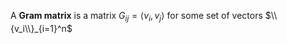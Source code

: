 A **Gram matrix** is a matrix $G_{ij} = \langle v_i, v_j \rangle$ for some set of vectors $\\{v_i\\}_{i=1}^n$